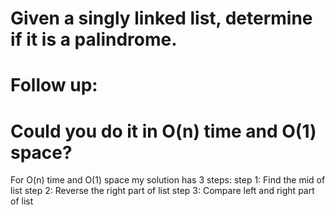 #  Given a singly linked list, determine if it is a palindrome.

#  Follow up:
#  Could you do it in O(n) time and O(1) space?

For O(n) time and O(1) space
my solution has 3 steps:
step 1: Find the mid of list
step 2: Reverse the right part of list
step 3: Compare left and right part of list
